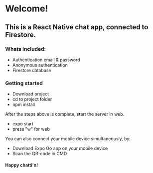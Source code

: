 # Welcome!

## This is a React Native chat app, connected to Firestore.

### Whats included:

- Authentication email & password
- Anonymous authentication
- Firestore database

### Getting started

- Download project
- cd to project folder
- npm install

After the steps above is complete, start the server in web.

- expo start
- press "w" for web

You can also connect your mobile device simultaneously, by:

- Download Expo Go app on your mobile device
- Scan the QR-code in CMD

#### Happy chatti'n!
